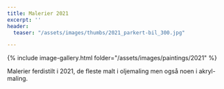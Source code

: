 ```yaml
---
title: Malerier 2021
excerpt: ''
header:
  teaser: "/assets/images/thumbs/2021_parkert-bil_300.jpg"

---
```

{% include image-gallery.html folder="/assets/images/paintings/2021" %}

Malerier ferdistilt i 2021, de fleste malt i oljemaling men også noen i akryl-maling.